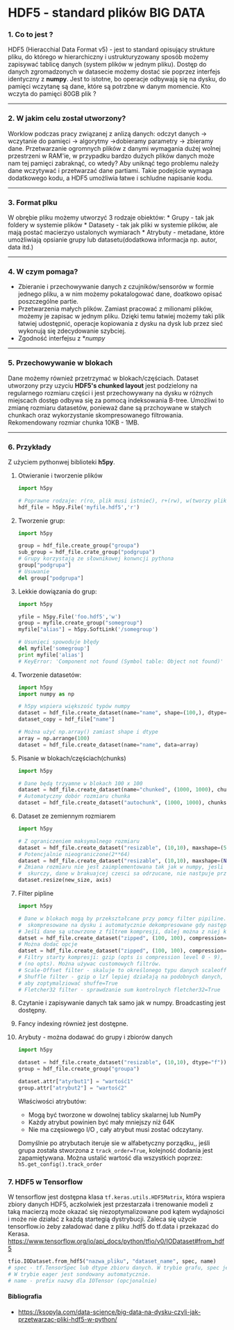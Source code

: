 # HDF5 - standard plików BIG DATA

### 1. Co to jest ?
HDF5 (Hieracchial Data Format v5) - jest to standard opisujący strukture pliku, do którego w hierarchiczny i ustrukturyzowany sposób możemy zapisywać tablicę danych (system plików w jednym pliku). Dostęp do danych zgromadzonych w datasecie możemy dostać sie poprzez interfejs identyczny z **numpy**. Jest to istotne, bo operacje odbywają się na dysku, do pamięci wczytanę są dane, które są potrzbne w danym momencie. Kto wczyta do pamięci 80GB plik ?

---

### 2. W jakim celu został utworzony?
Worklow podczas pracy związanej z anlizą danych: odczyt danych -> wczytanie do pamięci -> algorytmy ->dobieramy parametry -> zbieramy dane.
Przetwarzanie ogromnych plików z danymi wymagania dużej wolnej przestrzeni w RAM'ie, w przypadku bardzo dużych plików danych może nam tej pamięci zabraknąć, co wtedy? Aby uniknąć tego problemu należy dane wczytywać i przetwarzać dane partiami. Takie podejście wymaga dodatkowego kodu, a HDF5 umożliwia łatwe i schludne napisanie kodu.

---

### 3. Format plku
W obrębie pliku możemy utworzyć 3 rodzaje obiektów:
    * Grupy - tak jak foldery w systemie plików
    * Datasety - tak jak pliki w systemie plików, ale mają postać macierzyo ustalonych wymiarach
    * Atrybuty - metadane, które umożliwiają opsianie grupy lub datasetu(dodatkowa informacja np. autor, data itd.)

---

### 4. W czym pomaga?
* Zbieranie i przechowywanie danych z czujników/sensorów w formie jednego pliku, a w nim możemy pokatalogować dane, doatkowo opisać poszczególne partie.
* Przetwarzenia małych plików. Zamiast pracować z milionami plików, możemy je zapisac w jednym pliku. Dzięki temu łatwiej możemy taki plik  łatwiej udostępnić, operacje kopiowania z dysku na dysk lub przez sieć wykonują się zdecydowanie szybciej.
* Zgodność interfejsu z **numpy*

---

### 5. Przechowywanie w blokach
Dane możemy również przetrzymać w blokach/częściach. Dataset utworzony przy uzyciu **HDF5's chunked layout** jest podzielony na regularnego rozmiaru części i jest przechowywany na dysku w różnych miejscach dostęp odbywa się za pomocą indeksowania B-tree. Umożliwi to zmianę rozmiaru datasetów, ponieważ dane są przchoywane w stałych chunkach oraz wykorzystanie skompresowanego filtrowania. Rekomendowany rozmiar chunka 10KB - 1MB.

---

### 6. Przykłady
Z użyciem pythonwej biblioteki **h5py**.
1. Otwieranie i tworzenie plików
    ```python
    import h5py

    # Poprawne rodzaje: r(ro, plik musi istnieć), r+(rw), w(tworzy plik), w- (x)(tworzy plik, jeśli istnieje błąd), a(rw, tworzy jeśli nie ma - domyślnie) 
    hdf_file = h5py.File('myfile.hdf5','r')
    ```
1. Tworzenie grup:
    ```python
    import h5py

    group = hdf_file.create_group("groupa")
    sub_group = hdf_file.crate_group("podgrupa")
    # Grupy korzystają ze słownikowej konwncji pythona
    group["podgrupa"]
    # Usuwanie
    del group["podgrupa"]
    ```
1. Lekkie dowiązania do grup:
    ```python
    import h5py

    yfile = h5py.File('foo.hdf5','w')
    group = myfile.create_group("somegroup")
    myfile["alias"] = h5py.SoftLink('/somegroup')

    # Usunięci spowoduje błędy
    del myfile['somegroup']
    print myfile['alias']
    # KeyError: 'Component not found (Symbol table: Object not found)'
    ```
1. Tworzenie datasetów:
    ```python
    import h5py
    import numpy as np

    # h5py wspiera większość typów numpy
    dataset = hdf_file.create_dataset(name="name", shape=(100,), dtype="f")
    dataset_copy = hdf_file["name"] 

    # Można użyć np.array() zamiast shape i dtype
    array = np.arrange(100)
    dataset = hdf_file.create_dataset(name="name", data=array)
    ```
1. Pisanie w blokach/częściach(chunks)
    ```python
    import h5py

    # Dane będą trzyamne w blokach 100 x 100
    dataset = hdf_file.create_dataset(name="chunked", (1000, 1000), chunks=(100,100))
    # Automatyczny dobór rozmiaru chunka
    dataset = hdf_file.create_dataset("autochunk", (1000, 1000), chunks=True)
    ```
1. Dataset ze zemiennym rozmiarem
    ```python
    import h5py

    # Z ograniczeniem maksymalnego rozmiaru
    dataset = hdf_file.create_dataset("resizable", (10,10), maxshape=(500, 20))
    # Potencjalnie nieograniczone(2**64)
    dataset = hdf_file.create_dataset("resizable", (10,10), maxshape=(None, 10))
    # Zmiana rozmiaru nie jest zaimplementowana tak jak w numpy, jesli ktoras os si³
    #  skurczy, dane w brakuajcej czesci sa odrzucane, nie nastpuje przeorganizowanie danych.
    dataset.resize(new_size, axis)
    ```
1. Filter pipline
    ```python
    import h5py

    # Dane w blokach mogą by przekształcane przy pomcy filter pipiline. Dane są
    #  skompresowane na dysku i automatycznie dekompresowane gdy następuję odczyt. 
    # Jeśli dane są utowrzone z filtrem kompresji, dalej można z niej korzystać jak ze zwykłego datasetu
    datset = hdf_file.create_dataset("zipped", (100, 100), compression="gzip")
    # Można dodac opcje
    datset = hdf_file.create_dataset("zipped", (100, 100), compression="gzip", compression_opts=9)
    # Filtry starty kompresji: gzip (opts is compression level 0 - 9), lzf(no opts), szip
    # (no opts). Można używac customowych filtrów.
    # Scale-Offset filter - skaluje to określonego typu danych scaleoffset="i8"
    # Shuffle filter - gzip o lzf lepiej działają na podobnych danych, włącz ten filtr 
    # aby zoptymalziować shuffe=True
    # Fletcher32 filter - sprawdzanie sum kontrolnych fletcher32=True
    ```
1.  Czytanie i zapisywanie danych tak samo jak w numpy. Broadcasting jest dostępny.
1. Fancy indexing również jest dostępne.
1. Arybuty - można dodawać do grupy i zbiorów danych
    ```python
    import h5py

    dataset = hdf_file.create_dataset("resizable", (10,10), dtype="f"))
    group = hdf_file.create_group("groupa")

    dataset.attr["atyrbut1"] = "wartość1"
    group.attr["atrybut2"] = "wartość2"
    ```

    Właściwości atrybutów:
    * Mogą być tworzone w dowolnej tablicy skalarnej lub NumPy
    * Każdy atrybut powinien być mały mniejszy niż 64K
    * Nie ma częsiowego I/O , cały atrybut musi zostać odczytany.

    Domyślnie po atrybutach iteruje sie w alfabetyczny porządku,, jeśli grupa została stworzona z `track_order=True`, kolejność dodania jest zapamiętywana. Można ustalić wartość dla wszystkich poprzez:
    `h5.get_config().track_order`

### 7. HDF5 w Tensorflow
W tensorflow jest dostępna klasa `tf.keras.utils.HDF5Matrix`, która wspiera zbiory danych HDF5, aczkolwiek jest przestarzała i trenowanie modeli z taką macierzą może okazać się niezoptymalizowane pod kątem wydajności i może nie działać z każdą startegią dystrybucji. Zaleca się użycie tensorflow.io żeby załadować dane z pliku .hdf5 do tf.data i przekazać do Kerasa.
https://www.tensorflow.org/io/api_docs/python/tfio/v0/IODataset#from_hdf5
```python
tfio.IODataset.from_hdf5("nazwa_pliku", "dataset_name", spec, name)
# spec - tf.TensorSpec lub dtype zbioru danych. W trybie grafu, spec jes  wymagany.
# W trybie eager jest sondowany automatycznie.
# name - prefix nazwy dla IOTensor (opcjonalnie)
```




#### Bibliografia
- https://ksopyla.com/data-science/big-data-na-dysku-czyli-jak-przetwarzac-pliki-hdf5-w-python/